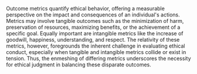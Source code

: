 
Outcome metrics quantify ethical behavior, offering a measurable perspective on the impact and consequences of an individual's actions. Metrics may involve tangible outcomes such as the minimization of harm, preservation of resources, maximizing benefits, or the achievement of a specific goal. Equally important are intangible metrics like the increase of goodwill, happiness, understanding, and respect. The relativity of these metrics, however, foregrounds the inherent challenge in evaluating ethical conduct, especially when tangible and intangible metrics collide or exist in tension. Thus, the enmeshing of differing metrics underscores the necessity for ethical judgment in balancing these disparate outcomes.

